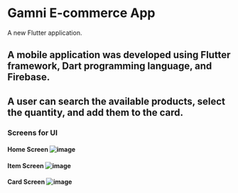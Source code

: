 # Gamni E-commerce App

A new Flutter application.
## A mobile application was developed using Flutter framework, Dart programming language, and Firebase.
## A user can search the available products, select the quantity, and add them to the card.

### Screens for UI
#### Home Screen ![image](https://user-images.githubusercontent.com/48919051/166006961-ba150cdb-de38-44e3-b606-45c6fdcb58ed.png)
#### Item Screen ![image](https://user-images.githubusercontent.com/48919051/166007009-8839381b-a386-4185-9f59-dff2f89e48a2.png)
#### Card Screen ![image](https://user-images.githubusercontent.com/48919051/166007240-8f097c30-a65c-4a4e-a4ba-04b65183bf5d.png)

